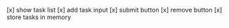 [x] show task list
[x] add task input
[x] submit button
[x] remove button
[x] store tasks in memory
